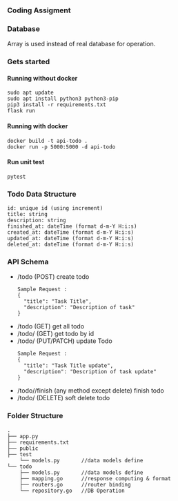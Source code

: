 ### Coding Assigment

### Database

Array is used instead of real database for operation.

### Gets started

#### Running without docker

```
sudo apt update
sudo apt install python3 python3-pip
pip3 install -r requirements.txt
flask run
```

#### Running with docker

```
docker build -t api-todo .
docker run -p 5000:5000 -d api-todo
```

#### Run unit test

```
pytest
```

### Todo Data Structure

```
id: unique id (using increment)
title: string
description: string
finished_at: dateTime (format d-m-Y H:i:s)
created_at: dateTime (format d-m-Y H:i:s)
updated_at: dateTime (format d-m-Y H:i:s)
deleted_at: dateTime (format d-m-Y H:i:s)
```

### API Schema

* /todo (POST) create todo
  ```
  Sample Request : 
  {
    "title": "Task Title",
    "description": "Description of task"
  }
  ```
* /todo (GET) get all todo
* /todo/<id> (GET) get todo by id
* /todo/<id> (PUT/PATCH) update Todo
  ```
  Sample Request : 
  {
    "title": "Task Title update",
    "description": "Description of task update"
  }
  ```
* /todo/<id>/finish (any method except delete) finish todo
* /todo/<id> (DELETE) soft delete todo

### Folder Structure

```
.
├── app.py
├── requirements.txt
├── public
├── test
    └── models.py       //data models define
└── todo
    ├── models.py       //data models define
    ├── mapping.go      //response computing & format
    ├── routers.go      //router binding
    └── repository.go   //DB Operation
```